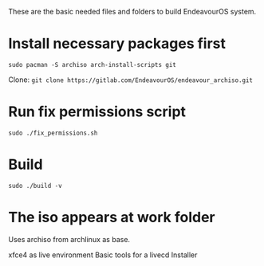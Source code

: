These are the basic needed files and folders to build EndeavourOS system.

# Install necessary packages first
`sudo pacman -S archiso arch-install-scripts git`

Clone:
`git clone https://gitlab.com/EndeavourOS/endeavour_archiso.git`

# Run fix permissions script
`sudo ./fix_permissions.sh`

# Build
`sudo ./build -v`

# The iso appears at work folder

Uses archiso from archlinux as base.

xfce4 as live environment
Basic tools for a livecd
Installer


